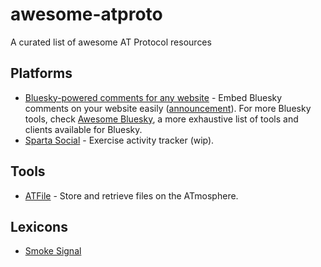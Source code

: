 # awesome-atproto

A curated list of awesome AT Protocol resources

## Platforms

- [Bluesky-powered comments for any website](https://github.com/czue/bluesky-comments) - Embed Bluesky comments on your website easily ([announcement](https://www.coryzue.com/writing/bluesky-comments/)). For more Bluesky tools, check [Awesome Bluesky](https://github.com/notjuliet/awesome-bluesky), a more exhaustive list of tools and clients available for Bluesky.
- [Sparta Social](https://github.com/dblock/sparta-social) - Exercise activity tracker (wip).

## Tools

- [ATFile](https://github.com/ziodotsh/atfile) - Store and retrieve files on the ATmosphere.

## Lexicons

- [Smoke Signal](https://github.com/SmokeSignal-Events/lexicon)
